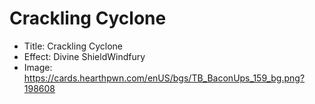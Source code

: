# Crackling Cyclone
- Title:  Crackling Cyclone
- Effect:  Divine ShieldWindfury
- Image:  https://cards.hearthpwn.com/enUS/bgs/TB_BaconUps_159_bg.png?198608
